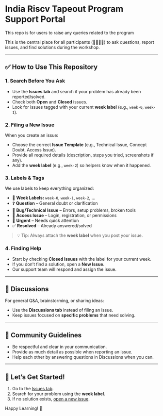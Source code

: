 # India Riscv Tapeout Program Support Portal
This repo is for users to raise any queries related to the program

This is the central place for all participants (👩‍🎓👨‍🎓) to ask questions, report issues, and find solutions during the workshop.

---

## ✅ How to Use This Repository

### 1. Search Before You Ask

* Use the **Issues tab** and search if your problem has already been reported/solved.
* Check both **Open** and **Closed** issues.
* Look for issues tagged with your current **week label** (e.g., `week-0`, `week-1`).

### 2. Filing a New Issue

When you create an issue:

* Choose the correct **Issue Template** (e.g., Technical Issue, Concept Doubt, Access Issue).
* Provide all required details (description, steps you tried, screenshots if any).
* Add the **week label** (e.g., `week-2`) so helpers know when it happened.

### 3. Labels & Tags

We use labels to keep everything organized:

* 📅 **Week Labels:** `week-0`, `week-1`, `week-2`, …
* ❓ **Question** – General doubt or clarification
* 🐞 **Bug/Technical Issue** – Errors, setup problems, broken tools
* 🔑 **Access Issue** – Login, registration, or permissions
* 🚩 **Urgent** – Needs quick attention
* ✅ **Resolved** – Already answered/solved

> 💡 Tip: Always attach the **week label** when you post your issue.

### 4. Finding Help

* Start by checking **Closed Issues** with the label for your current week.
* If you don’t find a solution, open a **New Issue**.
* Our support team will respond and assign the issue.

---

## 📌 Discussions

For general Q\&A, brainstorming, or sharing ideas:

* Use the **Discussions tab** instead of filing an issue.
* Keep issues focused on **specific problems** that need solving.

---


## 🙌 Community Guidelines

* Be respectful and clear in your communication.
* Provide as much detail as possible when reporting an issue.
* Help each other by answering questions in Discussions when you can.

---

## 🚀 Let’s Get Started!

1. Go to the [Issues tab](../../issues).
2. Search for your problem using the **week label**.
3. If no solution exists, [open a new issue](../../issues/new/choose).

Happy Learning! 🎉
